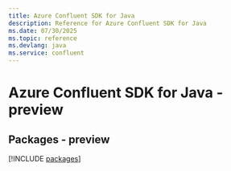 ```yaml
---
title: Azure Confluent SDK for Java
description: Reference for Azure Confluent SDK for Java
ms.date: 07/30/2025
ms.topic: reference
ms.devlang: java
ms.service: confluent
---
```

# Azure Confluent SDK for Java - preview
## Packages - preview
[!INCLUDE [packages](confluent-index.md)]